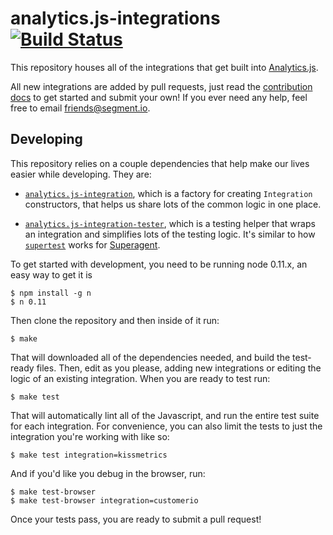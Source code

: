 
# analytics.js-integrations [![Build Status](https://travis-ci.org/segmentio/analytics.js-integrations.png)](https://travis-ci.org/segmentio/analytics.js-integrations)

This repository houses all of the integrations that get built into [Analytics.js](https://github.com/segmentio/analytics.js).

All new integrations are added by pull requests, just read the [contribution docs](/Contributing.md) to get started and submit your own! If you ever need any help, feel free to email [friends@segment.io](mailto:friends@segment.io).


## Developing

This repository relies on a couple dependencies that help make our lives easier while developing. They are:

  - [`analytics.js-integration`](https://github.com/segmentio/analytics.js-integration), which is a factory for creating `Integration` constructors, that helps us share lots of the common logic in one place.

  - [`analytics.js-integration-tester`](https://github.com/segmentio/analytics.js-integration-tester), which is a testing helper that wraps an integration and simplifies lots of the testing logic. It's similar to how [`supertest`](https://github.com/visionmedia/supertest) works for [Superagent](https://github.com/visionmedia/superagent).

To get started with development, you need to be running node 0.11.x, an easy way to get it is

    $ npm install -g n
    $ n 0.11

Then clone the repository and then inside of it run:

    $ make

That will downloaded all of the dependencies needed, and build the test-ready files. Then, edit as you please, adding new integrations or editing the logic of an existing integration. When you are ready to test run:

    $ make test

That will automatically lint all of the Javascript, and run the entire test suite for each integration. For convenience, you can also limit the tests to just the integration you're working with like so:

    $ make test integration=kissmetrics

And if you'd like you debug in the browser, run:

    $ make test-browser
    $ make test-browser integration=customerio

Once your tests pass, you are ready to submit a pull request!

